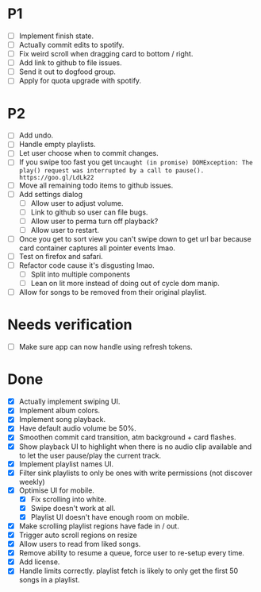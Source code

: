 # P1

- [ ] Implement finish state.
- [ ] Actually commit edits to spotify.
- [ ] Fix weird scroll when dragging card to bottom / right.
- [ ] Add link to github to file issues.
- [ ] Send it out to dogfood group.
- [ ] Apply for quota upgrade with spotify.

# P2

- [ ] Add undo.
- [ ] Handle empty playlists.
- [ ] Let user choose when to commit changes.
- [ ] If you swipe too fast you get `Uncaught (in promise) DOMException: The play() request was interrupted by a call to pause(). https://goo.gl/LdLk22`
- [ ] Move all remaining todo items to github issues.
- [ ] Add settings dialog
  - [ ] Allow user to adjust volume.
  - [ ] Link to github so user can file bugs.
  - [ ] Allow user to perma turn off playback?
  - [ ] Allow user to restart.
- [ ] Once you get to sort view you can't swipe down to get url bar because card
      container captures all pointer events lmao.
- [ ] Test on firefox and safari.
- [ ] Refactor code cause it's disgusting lmao.
  - [ ] Split into multiple components
  - [ ] Lean on lit more instead of doing out of cycle dom manip.
- [ ] Allow for songs to be removed from their original playlist.

# Needs verification

- [ ] Make sure app can now handle using refresh tokens.

# Done

- [x] Actually implement swiping UI.
- [x] Implement album colors.
- [x] Implement song playback.
- [x] Have default audio volume be 50%.
- [x] Smoothen commit card transition, atm background + card flashes.
- [x] Show playback UI to highlight when there is no audio clip available and
      to let the user pause/play the current track.
- [x] Implement playlist names UI.
- [x] Filter sink playlists to only be ones with write permissions (not discover
      weekly)
- [x] Optimise UI for mobile.
  - [x] Fix scrolling into white.
  - [x] Swipe doesn't work at all.
  - [x] Playlist UI doesn't have enough room on mobile.
- [x] Make scrolling playlist regions have fade in / out.
- [x] Trigger auto scroll regions on resize
- [x] Allow users to read from liked songs.
- [x] Remove ability to resume a queue, force user to re-setup every time.
- [x] Add license.
- [x] Handle limits correctly. playlist fetch is likely to only get the first
      50 songs in a playlist.

